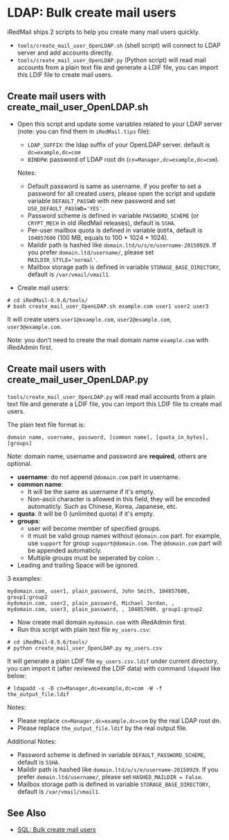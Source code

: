 # LDAP: Bulk create mail users

iRedMail ships 2 scripts to help you create many mail users quickly.

* `tools/create_mail_user_OpenLDAP.sh` (shell script) will connect to LDAP
  server and add accounts directly.
* `tools/create_mail_user_OpenLDAP.py` (Python script) will read mail accounts
  from a plain text file and generate a LDIF file, you can import this LDIF
  file to create mail users.

## Create mail users with create_mail_user_OpenLDAP.sh

* Open this script and update some variables related to your LDAP server (note:
  you can find them in `iRedMail.tips` file):

    * `LDAP_SUFFIX`: the ldap suffix of your OpenLDAP server. default is
      `dc=example,dc=com`
    * `BINDPW`: password of LDAP root dn (`cn=Manager,dc=example,dc=com`).

    Notes:

    * Default password is same as username. if you prefer to set a password for all
      created users, please open the script and update variable `DEFAULT_PASSWD`
      with new password and set `USE_DEFAULT_PASSWD='YES'`.
    * Password scheme is defined in variable `PASSWORD_SCHEME` (or `CRYPT_MECH` in
      old iRedMail releases), default is `SSHA`.
    * Per-user mailbox quota is defined in variable `QUOTA`, default is
      `104857600` (100 MB, equals to 100 * 1024 * 1024).
    * Maildir path is hashed like  `domain.ltd/u/s/e/username-20150929`. If you
      prefer `domain.ltd/username/`, please set `MAILDIR_STYLE='normal'`.
    * Mailbox storage path is defined in variable `STORAGE_BASE_DIRECTORY`, default
      is `/var/vmail/vmail1`.

* Create mail users:

```shell
# cd iRedMail-0.9.6/tools/
# bash create_mail_user_OpenLDAP.sh example.com user1 user2 user3
```

It will create users `user1@example.com`, `user2@example.com`, `user3@example.com`.

Note: you don't need to create the mail domain name `example.com` with iRedAdmin first.

## Create mail users with create_mail_user_OpenLDAP.py

`tools/create_mail_user_OpenLDAP.py` will read mail accounts from a plain
text file and generate a LDIF file, you can import this LDIF file to create
mail users.

The plain text file format is:

```
domain name, username, password, [common name], [quota_in_bytes], [groups]
```

Note: domain name, username and password are __required__, others are optional.

* __username__: do not append `@domain.com` part in username.
* __common name__:
    * It will be the same as username if it's empty.
    * Non-ascii character is allowed in this field, they will be
      encoded automaticly. Such as Chinese, Korea, Japanese, etc.
* __quota__: It will be 0 (unlimited quota) if it's empty.
* __groups__:
    * user will become member of specified groups.
    * it must be valid group names without `@domain.com` part. for example,
      use `support` for group `support@domain.com`. The `@domain.com` part
      will be appended automaticly.
    * Multiple groups must be seperated by colon `:`.
* Leading and trailing Space will be ignored.

3 examples:

```
mydomain.com, user1, plain_password, John Smith, 104857600, group1:group2
mydomain.com, user2, plain_password, Michael Jordan, ,
mydomain.com, user3, plain_password, , 104857600, group1:group2
```

* Now create mail domain `mydomain.com` with iRedAdmin first.
* Run this script with plain text file `my_users.csv`:

```
# cd iRedMail-0.9.6/tools/
# python create_mail_user_OpenLDAP.py my_users.csv
```

It will generate a plain LDIF file `my_users.csv.ldif` under current directory,
you can import it (after reviewed the LDIF data) with command `ldapadd` like
below:

```
# ldapadd -x -D cn=Manager,dc=example,dc=com -W -f the_output_file.ldif
```

Notes:

* Please replace `cn=Manager,dc=example,dc=com` by the real LDAP root dn.
* Please replace `the_output_file.ldif` by the real output file.

Additional Notes:

* Password scheme is defined in variable `DEFAULT_PASSWORD_SCHEME`, default is
  `SSHA`.
* Maildir path is hashed like  `domain.ltd/u/s/e/username-20150929`. If you
  prefer `domain.ltd/username/`, please set `HASHED_MAILDIR = False`.
* Mailbox storage path is defined in variable `STORAGE_BASE_DIRECTORY`, default
  is `/var/vmail/vmail1`.


## See Also

* [SQL: Bulk create mail users](./sql.bulk.create.mail.users.html)
